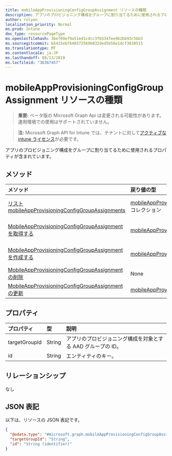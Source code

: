 ```yaml
---
title: mobileAppProvisioningConfigGroupAssignment リソースの種類
description: アプリのプロビジョニング構成をグループに割り当てるために使用されるプロパティが含まれています。
author: rolyon
localization_priority: Normal
ms.prod: Intune
doc_type: resourcePageType
ms.openlocfilehash: 3bef09ef9a51ed1cdcc3fb534fee962bb93c5bb3
ms.sourcegitcommit: b5425ebf648572569b032ded5b56e1dcf3830515
ms.translationtype: MT
ms.contentlocale: ja-JP
ms.lasthandoff: 08/13/2019
ms.locfileid: "36367457"
---
```

# <a name="mobileappprovisioningconfiggroupassignment-resource-type"></a>mobileAppProvisioningConfigGroupAssignment リソースの種類

> **重要:** ベータ版の Microsoft Graph Api は変更される可能性があります。運用環境での使用はサポートされていません。

> **注:** Microsoft Graph API for Intune では、テナントに対して[アクティブな intune ライセンス](https://go.microsoft.com/fwlink/?linkid=839381)が必要です。

アプリのプロビジョニング構成をグループに割り当てるために使用されるプロパティが含まれています。

## <a name="methods"></a>メソッド
|メソッド|戻り値の型|説明|
|:---|:---|:---|
|[リスト mobileAppProvisioningConfigGroupAssignments](../api/intune-apps-mobileappprovisioningconfiggroupassignment-list.md)|[mobileAppProvisioningConfigGroupAssignment](../resources/intune-apps-mobileappprovisioningconfiggroupassignment.md)コレクション|[MobileAppProvisioningConfigGroupAssignment](../resources/intune-apps-mobileappprovisioningconfiggroupassignment.md)オブジェクトのプロパティとリレーションシップをリストします。|
|[MobileAppProvisioningConfigGroupAssignment を取得する](../api/intune-apps-mobileappprovisioningconfiggroupassignment-get.md)|[mobileAppProvisioningConfigGroupAssignment](../resources/intune-apps-mobileappprovisioningconfiggroupassignment.md)|[MobileAppProvisioningConfigGroupAssignment](../resources/intune-apps-mobileappprovisioningconfiggroupassignment.md)オブジェクトのプロパティとリレーションシップを読み取ります。|
|[MobileAppProvisioningConfigGroupAssignment を作成する](../api/intune-apps-mobileappprovisioningconfiggroupassignment-create.md)|[mobileAppProvisioningConfigGroupAssignment](../resources/intune-apps-mobileappprovisioningconfiggroupassignment.md)|新しい[mobileAppProvisioningConfigGroupAssignment](../resources/intune-apps-mobileappprovisioningconfiggroupassignment.md)オブジェクトを作成します。|
|[MobileAppProvisioningConfigGroupAssignment の削除](../api/intune-apps-mobileappprovisioningconfiggroupassignment-delete.md)|None|[MobileAppProvisioningConfigGroupAssignment](../resources/intune-apps-mobileappprovisioningconfiggroupassignment.md)を削除します。|
|[MobileAppProvisioningConfigGroupAssignment の更新](../api/intune-apps-mobileappprovisioningconfiggroupassignment-update.md)|[mobileAppProvisioningConfigGroupAssignment](../resources/intune-apps-mobileappprovisioningconfiggroupassignment.md)|[MobileAppProvisioningConfigGroupAssignment](../resources/intune-apps-mobileappprovisioningconfiggroupassignment.md)オブジェクトのプロパティを更新します。|

## <a name="properties"></a>プロパティ
|プロパティ|型|説明|
|:---|:---|:---|
|targetGroupId|String|アプリのプロビジョニング構成を対象とする AAD グループの ID。|
|id|String|エンティティのキー。|

## <a name="relationships"></a>リレーションシップ
なし

## <a name="json-representation"></a>JSON 表記
以下は、リソースの JSON 表記です。
<!-- {
  "blockType": "resource",
  "keyProperty": "id",
  "@odata.type": "microsoft.graph.mobileAppProvisioningConfigGroupAssignment"
}
-->
``` json
{
  "@odata.type": "#microsoft.graph.mobileAppProvisioningConfigGroupAssignment",
  "targetGroupId": "String",
  "id": "String (identifier)"
}
```



